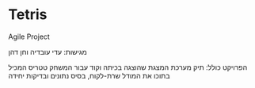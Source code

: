 # Tetris
Agile Project

מגישות: עדי עובדיה וחן דהן

הפרויקט כולל:
תיק מערכת
המצגת שהוצגה בכיתה
וקוד עבור המשחק טטריס המכיל בתוכו את המודל שרת-לקוח, בסיס נתונים ובדיקות יחידה
